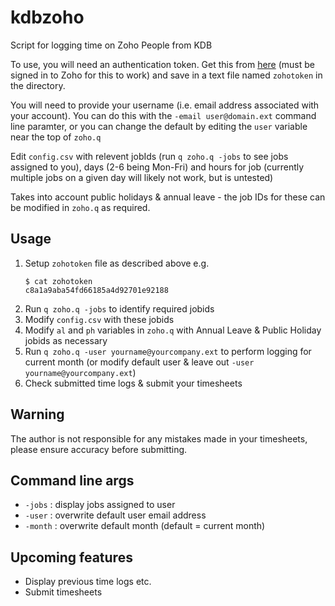 # kdbzoho

Script for logging time on Zoho People from KDB

To use, you will need an authentication token. Get this from [here](https://accounts.zoho.com/apiauthtoken/create?SCOPE=zohopeople/peopleapi) (must be signed in to Zoho for this to work) and save in a text file named `zohotoken` in the directory.

You will need to provide your username (i.e. email address associated with your account). You can do this with the `-email user@domain.ext` command line paramter, or you can change the default by editing the `user` variable near the top of `zoho.q`

Edit `config.csv` with relevent jobIds (run `q zoho.q -jobs` to see jobs assigned to you), days (2-6 being Mon-Fri) and hours for job (currently multiple jobs on a given day will likely not work, but is untested)

Takes into account public holidays & annual leave - the job IDs for these can be modified in `zoho.q` as required.

## Usage

1. Setup `zohotoken` file as described above e.g.
    ```
    $ cat zohotoken
    c8a1a9aba54fd66185a4d92701e92188
    ```
2. Run `q zoho.q -jobs` to identify required jobids
3. Modify `config.csv` with these jobids
4. Modify `al` and `ph` variables in `zoho.q` with Annual Leave & Public Holiday jobids as necessary
5. Run `q zoho.q -user yourname@yourcompany.ext` to perform logging for current month (or modify default user & leave out `-user yourname@yourcompany.ext`)
6. Check submitted time logs & submit your timesheets

## Warning

The author is not responsible for any mistakes made in your timesheets, please ensure accuracy before submitting.

## Command line args

* `-jobs` : display jobs assigned to user
* `-user` : overwrite default user email address
* `-month` : overwrite default month (default = current month)

## Upcoming features

* Display previous time logs etc.
* Submit timesheets
